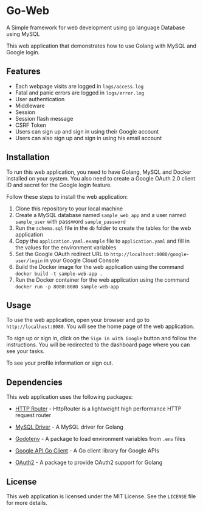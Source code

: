 # Go-Web

A Simple framework for web development using go language
Database using MySQL

This web application that demonstrates how to use Golang with MySQL and Google login.

## Features

- Each webpage visits are logged in `logs/access.log`
- Fatal and panic errors are logged in `logs/error.log`
- User authentication
- Middleware
- Session
- Session flash message
- CSRF Token
- Users can sign up and sign in using their Google account
- Users can also sign up and sign in using his email account

## Installation

To run this web application, you need to have Golang, MySQL and Docker installed on your system. You also need to create a Google OAuth 2.0 client ID and secret for the Google login feature.

Follow these steps to install the web application:

1. Clone this repository to your local machine
2. Create a MySQL database named `sample_web_app` and a user named `sample_user` with password `sample_password`
3. Run the `schema.sql` file in the `db` folder to create the tables for the web application
4. Copy the `application.yaml.example` file to `application.yaml` and fill in the values for the environment variables
5. Set the Google OAuth redirect URL to `http://localhost:8080/google-user/login` in your Google Cloud Console
6. Build the Docker image for the web application using the command `docker build -t sample-web-app .`
7. Run the Docker container for the web application using the command `docker run -p 8080:8080 sample-web-app`

## Usage

To use the web application, open your browser and go to `http://localhost:8080`. You will see the home page of the web application.

To sign up or sign in, click on the `Sign in with Google` button and follow the instructions. You will be redirected to the dashboard page where you can see your tasks.

To see your profile information or sign out.

## Dependencies

This web application uses the following packages:

- [HTTP Router](https://github.com/julienschmidt/httprouter) - HttpRouter is a lightweight high performance HTTP request router
- [MySQL Driver](https://github.com/go-sql-driver/mysql) - A MySQL driver for Golang
- [Godotenv](https://github.com/joho/godotenv) - A package to load environment variables from `.env` files


- [Google API Go Client](https://github.com/googleapis/google-api-go-client) - A Go client library for Google APIs
- [OAuth2](https://github.com/golang/oauth2) - A package to provide OAuth2 support for Golang

## License

This web application is licensed under the MIT License. See the `LICENSE` file for more details.
